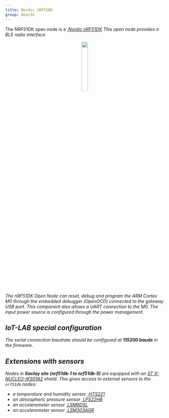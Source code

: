 ```yaml
---
title: Nordic nRF51DK
group: boards
---
```


The NRF51DK open node is a [<i class="far fa-file-pdf"/>&nbsp;Nordic nRF51DK](http://infocenter.nordicsemi.com/pdf/nRF51_Development_Kit_User_Guide_v1.2.pdf)
This open node provides a BLE radio interface.

<div style="text-align:center">
<img src="{{ '/assets/images/docs/boards/nrf51dk/' | relative_url}}nrf51dk.png" style="width:20%;"/>
</div>

The nRF51DK Open Node can reset, debug and program the ARM Cortex M0 through
the embedded debugger (OpenOCD) connected to the gateway USB port. This
component also allows a UART connection to the M0. The input power source is
configured through the power management.

## IoT-LAB special configuration

The serial connection baudrate should be configured at **115200 bauds** in the
firmware.

## Extensions with sensors

Nodes in **Saclay site (nrf51dk-1 to nrf51dk-5)** are equipped with an
[ST X-NUCLEO-IKS01A2](https://www.st.com/en/ecosystems/x-nucleo-iks01a2.html)
shield.
This gives access to external sensors to the `nrf51dk` nodes:
  * a temperature and humidity sensor
    [<i class="far fa-file-pdf"/>&nbsp;HTS221](https://www.st.com/resource/en/datasheet/hts221.pdf)
  * an atmospheric pressure sensor
    [<i class="far fa-file-pdf"/>&nbsp;LPS22HB](https://www.st.com/resource/en/datasheet/dm00140895.pdf)
  * an accelerometer sensor
    [<i class="far fa-file-pdf"/>&nbsp;LSM6DSL](https://www.st.com/resource/en/datasheet/lsm6dsl.pdf)
  * an accelerometer sensor
    [<i class="far fa-file-pdf"/>&nbsp;LSM303AGR](https://www.st.com/resource/en/datasheet/lsm303agr.pdf)
